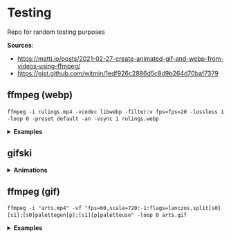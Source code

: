 # Testing
Repo for random testing purposes

**Sources**: 
- https://mattj.io/posts/2021-02-27-create-animated-gif-and-webp-from-videos-using-ffmpeg/
- https://gist.github.com/witmin/1edf926c2886d5c8d9b264d70baf7379

## ffmpeg (webp)

```
ffmpeg -i rulings.mp4 -vcodec libwebp -filter:v fps=fps=20 -lossless 1 -loop 0 -preset default -an -vsync 1 rulings.webp
```
<details>
<summary><b>Examples</b></summary>
  
## Search  
  
[<img src="search.webp" width="450"/>](search.webp)
  
## Rulings
  
[<img src="rulings.webp" width="450"/>](rulings.webp)
  
## Arts
  
[<img src="arts.webp" width="450"/>](arts.webp)
  
</details>


## gifski
<details>
<summary><b>Animations</b></summary>
  
[<img src="arts.gif" width="450"/>](arts.gif)
  
</details>

## ffmpeg (gif)

```
ffmpeg -i "arts.mp4" -vf "fps=60,scale=720:-1:flags=lanczos,split[s0][s1];[s0]palettegen[p];[s1][p]paletteuse" -loop 0 arts.gif
```
<details>
<summary><b>Examples</b></summary>
  
[<img src="arts2.gif" width="450"/>](arts2.gif)
  
</details>

